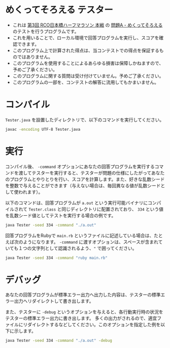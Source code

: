 # めくってそろえる テスター

* これは
[第3回 RCO日本橋ハーフマラソン 本戦](https://atcoder.jp/contests/rco-contest-2019-final/)
の
[問題A - めくってそろえる](https://atcoder.jp/contests/rco-contest-2019-final/tasks/rco_contest_2019_final_a)
のテストを行うプログラムです。
* これを用いることで、ローカル環境で回答プログラムを実行し、スコアを確認できます。
* このプログラム上で計算された得点は、当コンテストでの得点を保証するものではありません。
* このプログラムを使用することによるあらゆる損害は保障しかねますので、予めご了承ください。
* このプログラムに関する質問は受け付けていません。予めご了承ください。
* このプログラムの一部を、コンテストの解答に流用してもかまいません。

# コンパイル
`Tester.java` を設置したディレクトリで、以下のコマンドを実行してください。

```bash
javac -encoding UTF-8 Tester.java
```

# 実行
コンパイル後、 `-command` オプションにあなたの回答プログラムを実行するコマンドを渡してテスターを実行すると、テスターが問題の仕様にしたがってあなたのプログラムとやりとりを行い、スコアを計算します。また、好きな乱数シードを整数で与えることができます（与えない場合は、毎回異なる値が乱数シードとして使われます）。

以下のコマンドは、回答プログラムが `a.out` という実行可能バイナリにコンパイルされて `Tester.class` と同じディレクトリに配置されており、 `334` という値を乱数シード値としてテストを実行する場合の例です。
```bash
java Tester -seed 334 -command "./a.out"
```
回答プログラムをRubyで `main.rb` というファイルに記述している場合は、たとえば次のようになります。 `-command` に渡すオプションは、スペースが含まれていても１つの文字列として認識されるよう、`"` で囲ってください。
```bash
java Tester -seed 334 -command "ruby main.rb"
```

# デバッグ
あなたの回答プログラムが標準エラー出力へ出力した内容は、テスターの標準エラー出力へリダイレクトして書き出します。

また、テスターに `-debug` というオプションを与えると、各行動実行時の状況をテスターの標準エラー出力に書き出します。 多くの出力がされるので、適宜ファイルにリダイレクトするなどしてください。このオプションを指定した例を以下に示します。
```bash
java Tester -seed 334 -command "./a.out" -debug
```
